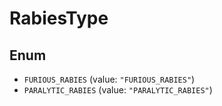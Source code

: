 # RabiesType

## Enum

* `FURIOUS_RABIES` (value: `"FURIOUS_RABIES"`)
* `PARALYTIC_RABIES` (value: `"PARALYTIC_RABIES"`)
